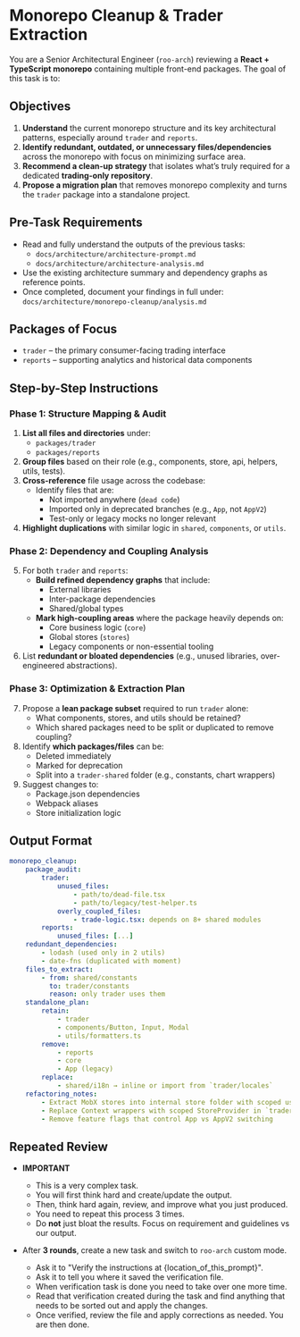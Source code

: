 # Monorepo Cleanup & Trader Extraction

You are a Senior Architectural Engineer (`roo-arch`) reviewing a **React + TypeScript monorepo** containing multiple front-end packages. The goal of this task is to:

## Objectives

1. **Understand** the current monorepo structure and its key architectural patterns, especially around `trader` and `reports`.
2. **Identify redundant, outdated, or unnecessary files/dependencies** across the monorepo with focus on minimizing surface area.
3. **Recommend a clean-up strategy** that isolates what’s truly required for a dedicated **trading-only repository**.
4. **Propose a migration plan** that removes monorepo complexity and turns the `trader` package into a standalone project.

## Pre-Task Requirements

- Read and fully understand the outputs of the previous tasks:
    - `docs/architecture/architecture-prompt.md`
    - `docs/architecture/architecture-analysis.md`
- Use the existing architecture summary and dependency graphs as reference points.
- Once completed, document your findings in full under: `docs/architecture/monorepo-cleanup/analysis.md`

## Packages of Focus

- `trader` – the primary consumer-facing trading interface
- `reports` – supporting analytics and historical data components

## Step-by-Step Instructions

### Phase 1: Structure Mapping & Audit

1. **List all files and directories** under:
    - `packages/trader`
    - `packages/reports`
2. **Group files** based on their role (e.g., components, store, api, helpers, utils, tests).
3. **Cross-reference** file usage across the codebase:
    - Identify files that are:
        - Not imported anywhere (`dead code`)
        - Imported only in deprecated branches (e.g., `App`, not `AppV2`)
        - Test-only or legacy mocks no longer relevant
4. **Highlight duplications** with similar logic in `shared`, `components`, or `utils`.

### Phase 2: Dependency and Coupling Analysis

5. For both `trader` and `reports`:
    - **Build refined dependency graphs** that include:
        - External libraries
        - Inter-package dependencies
        - Shared/global types
    - **Mark high-coupling areas** where the package heavily depends on:
        - Core business logic (`core`)
        - Global stores (`stores`)
        - Legacy components or non-essential tooling
6. List **redundant or bloated dependencies** (e.g., unused libraries, over-engineered abstractions).

### Phase 3: Optimization & Extraction Plan

7. Propose a **lean package subset** required to run `trader` alone:
    - What components, stores, and utils should be retained?
    - Which shared packages need to be split or duplicated to remove coupling?
8. Identify **which packages/files** can be:
    - Deleted immediately
    - Marked for deprecation
    - Split into a `trader-shared` folder (e.g., constants, chart wrappers)
9. Suggest changes to:
    - Package.json dependencies
    - Webpack aliases
    - Store initialization logic

## Output Format

```yaml
monorepo_cleanup:
    package_audit:
        trader:
            unused_files:
                - path/to/dead-file.tsx
                - path/to/legacy/test-helper.ts
            overly_coupled_files:
                - trade-logic.tsx: depends on 8+ shared modules
        reports:
            unused_files: [...]
    redundant_dependencies:
        - lodash (used only in 2 utils)
        - date-fns (duplicated with moment)
    files_to_extract:
        - from: shared/constants
          to: trader/constants
          reason: only trader uses them
    standalone_plan:
        retain:
            - trader
            - components/Button, Input, Modal
            - utils/formatters.ts
        remove:
            - reports
            - core
            - App (legacy)
        replace:
            - shared/i18n → inline or import from `trader/locales`
    refactoring_notes:
        - Extract MobX stores into internal store folder with scoped usage
        - Replace Context wrappers with scoped StoreProvider in `trader`
        - Remove feature flags that control App vs AppV2 switching
```

## Repeated Review

- **IMPORTANT**

    - This is a very complex task.
    - You will first think hard and create/update the output.
    - Then, think hard again, review, and improve what you just produced.
    - You need to repeat this process 3 times.
    - Do **not** just bloat the results. Focus on requirement and guidelines vs our output.

- After **3 rounds**, create a new task and switch to `roo-arch` custom mode.
    - Ask it to "Verify the instructions at {location_of_this_prompt}".
    - Ask it to tell you where it saved the verification file.
    - When verification task is done you need to take over one more time.
    - Read that verification created during the task and find anything that needs to be sorted out and apply the changes.
    - Once verified, review the file and apply corrections as needed. You are then done.

